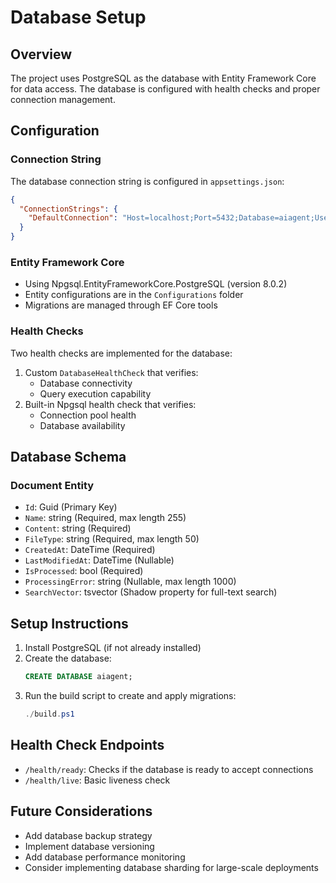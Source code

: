# Database Setup

## Overview
The project uses PostgreSQL as the database with Entity Framework Core for data access. The database is configured with health checks and proper connection management.

## Configuration

### Connection String
The database connection string is configured in `appsettings.json`:
```json
{
  "ConnectionStrings": {
    "DefaultConnection": "Host=localhost;Port=5432;Database=aiagent;Username=postgres;Password=postgres"
  }
}
```

### Entity Framework Core
- Using Npgsql.EntityFrameworkCore.PostgreSQL (version 8.0.2)
- Entity configurations are in the `Configurations` folder
- Migrations are managed through EF Core tools

### Health Checks
Two health checks are implemented for the database:
1. Custom `DatabaseHealthCheck` that verifies:
   - Database connectivity
   - Query execution capability
2. Built-in Npgsql health check that verifies:
   - Connection pool health
   - Database availability

## Database Schema

### Document Entity
- `Id`: Guid (Primary Key)
- `Name`: string (Required, max length 255)
- `Content`: string (Required)
- `FileType`: string (Required, max length 50)
- `CreatedAt`: DateTime (Required)
- `LastModifiedAt`: DateTime (Nullable)
- `IsProcessed`: bool (Required)
- `ProcessingError`: string (Nullable, max length 1000)
- `SearchVector`: tsvector (Shadow property for full-text search)

## Setup Instructions

1. Install PostgreSQL (if not already installed)
2. Create the database:
   ```sql
   CREATE DATABASE aiagent;
   ```
3. Run the build script to create and apply migrations:
   ```powershell
   ./build.ps1
   ```

## Health Check Endpoints
- `/health/ready`: Checks if the database is ready to accept connections
- `/health/live`: Basic liveness check

## Future Considerations
- Add database backup strategy
- Implement database versioning
- Add database performance monitoring
- Consider implementing database sharding for large-scale deployments 